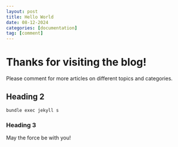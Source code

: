 ```yaml
---
layout: post
title: Hello World
date: 08-12-2024
categories: [documentation]
tag: [comment]
---
```


# Thanks for visiting the blog!

Please comment for more articles on different topics and categories.

## Heading 2

```console
bundle exec jekyll s
```

### Heading 3

May the force be with you!

<script src="https://utteranc.es/client.js"
        repo="saravanankn/saravanankn.github.io"
        issue-term="pathname"
        theme="github-light"
        crossorigin="anonymous"
        async>
</script>